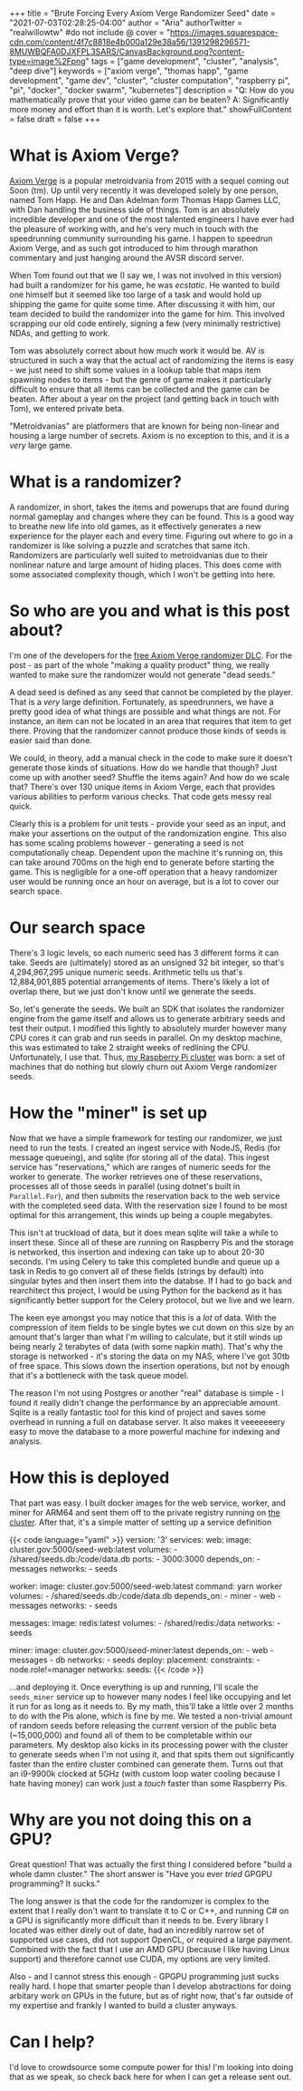 +++
title = "Brute Forcing Every Axiom Verge Randomizer Seed"
date = "2021-07-03T02:28:25-04:00"
author = "Aria"
authorTwitter = "realwillowtw" #do not include @
cover = "https://images.squarespace-cdn.com/content/4f7c8818e4b000a129e38a56/1391298296571-8MUWBQFA0DJXFPL3SARS/CanvasBackground.png?content-type=image%2Fpng"
tags = ["game development", "cluster", "analysis", "deep dive"]
keywords = ["axiom verge", "thomas happ", "game development", "game dev", "cluster", "cluster computation", "raspberry pi", "pi", "docker", "docker swarm", "kubernetes"]
description = "Q: How do you mathematically prove that your video game can be beaten? A: Significantly more money and effort than it is worth. Let's explore that."
showFullContent = false
draft = false
+++

# What is Axiom Verge?

[Axiom Verge](https://www.axiomverge.com/) is a popular metroidvania from 2015 with a sequel coming out Soon (tm). Up until very recently it was developed solely by one person, named Tom Happ. He and Dan Adelman form Thomas Happ Games LLC, with Dan handling the business side of things. Tom is an absolutely incredible developer and one of the most talented engineers I have ever had the pleasure of working with, and he's very much in touch with the speedrunning community surrounding his game. I happen to speedrun Axiom Verge, and as such got introduced to him through marathon commentary and just hanging around the AVSR discord server.

When Tom found out that we (I say we, I was not involved in this version) had built a randomizer for his game, he was *ecstatic*. He wanted to build one himself but it seemed like too large of a task and would hold up shipping the game for quite some time. After discussing it with him, our team decided to build the randomizer into the game for him. This involved scrapping our old code entirely, signing a few (very minimally restrictive) NDAs, and getting to work.

Tom was absolutely correct about how much work it would be. AV is structured in such a way that the actual act of randomizing the items is easy - we just need to shift some values in a lookup table that maps item spawning nodes to items - but the genre of game makes it particularly difficult to ensure that all items can be collected and the game can be beaten. After about a year on the project (and getting back in touch with Tom), we entered private beta.

"Metroidvanias" are platformers that are known for being non-linear and housing a large number of secrets. Axiom is no exception to this, and it is a *very* large game.

# What is a randomizer?

A randomizer, in short, takes the items and powerups that are found during normal gameplay and changes where they can be found. This is a good way to breathe new life into old games, as it effectively generates a new experience for the player each and every time. Figuring out where to go in a randomizer is like solving a puzzle and scratches that same itch. Randomizers are particularly well suited to metroidvanias due to their nonlinear nature and large amount of hiding places. This does come with some associated complexity though, which I won't be getting into here.

# So who are you and what is this post about?

I'm one of the developers for the [free Axiom Verge randomizer DLC](https://www.axiomverge.com/blog/announcing-axiom-verges-first-ever-free-content-update-in-open-beta-now). For the post - as part of the whole "making a quality product" thing, we really wanted to make sure the randomizer would not generate "dead seeds."

A dead seed is defined as any seed that cannot be completed by the player. That is a *very* large definition. Fortunately, as speedrunners, we have a pretty good idea of what things are possible and what things are not. For instance, an item can not be located in an area that requires that item to get there. Proving that the randomizer cannot produce those kinds of seeds is easier said than done.

We could, in theory, add a manual check in the code to make sure it doesn't generate those kinds of situations. How do we handle that though? Just come up with another seed? Shuffle the items again? And how do we scale that? There's over 130 unique items in Axiom Verge, each that provides various abilities to perform various checks. That code gets messy real quick.

Clearly this is a problem for unit tests - provide your seed as an input, and make your assertions on the output of the randomization engine. This also has some scaling problems however - generating a seed is not computationally cheap. Dependent upon the machine it's running on, this can take around 700ms on the high end to generate before starting the game. This is negligible for a one-off operation that a heavy randomizer user would be running once an hour on average, but is a lot to cover our search space.

# Our search space

There's 3 logic levels, so each numeric seed has 3 different forms it can take. Seeds are (ultimately) stored as an unsigned 32 bit integer, so that's 4,294,967,295 unique numeric seeds. Arithmetic tells us that's 12,884,901,885 potential arrangements of items. There's likely a lot of overlap there, but we just don't know until we generate the seeds.

So, let's generate the seeds. We built an SDK that isolates the randomizer engine from the game itself and allows us to generate arbitrary seeds and test their output. I modified this lightly to absolutely murder however many CPU cores it can grab and run seeds in parallel. On my desktop machine, this was estimated to take 2 straight weeks of redlining the CPU. Unfortunately, I use that. Thus, [my Raspberry Pi cluster](/posts/building-a-pi-cluster/) was born: a set of machines that do nothing but slowly churn out Axiom Verge randomizer seeds.

# How the "miner" is set up

Now that we have a simple framework for testing our randomizer, we just need to run the tests. I created an ingest service with NodeJS, Redis (for message queueing), and sqlite (for storing all of the data). This ingest service has "reservations," which are ranges of numeric seeds for the worker to generate. The worker retrieves one of these reservations, processes all of those seeds in parallel (using dotnet's built in `Parallel.For`), and then submits the reservation back to the web service with the completed seed data. With the reservation size I found to be most optimal for this arrangement, this winds up being a couple megabytes.

This isn't at truckload of data, but it does mean sqlite will take a while to insert these. Since all of these are running on Raspberry Pis and the storage is networked, this insertion and indexing can take up to about 20-30 seconds. I'm using Celery to take this completed bundle and queue up a task in Redis to go convert all of these fields (strings by default) into singular bytes and then insert them into the databse. If I had to go back and rearchitect this project, I would be using Python for the backend as it has significantly better support for the Celery protocol, but we live and we learn.

The keen eye amongst you may notice that this is a *lot* of data. With the compression of item fields to be single bytes we cut down on this size by an amount that's larger than what I'm willing to calculate, but it still winds up being nearly 2 terabytes of data (with some napkin math). That's why the storage is networked - it's storing the data on my NAS, where I've got 30tb of free space. This slows down the insertion operations, but not by enough that it's a bottleneck with the task queue model.

The reason I'm not using Postgres or another "real" database is simple - I found it really didn't change the performance by an appreciable amount. Sqlite is a really fantastic tool for this kind of project and saves some overhead in running a full on database server. It also makes it veeeeeeery easy to move the database to a more powerful machine for indexing and analysis.

# How this is deployed

That part was easy. I built docker images for the web service, worker, and miner for ARM64 and sent them off to the private registry running on [the cluster](/posts/building-a-pi-cluster/). After that, it's a simple matter of setting up a service definition

{{< code language="yaml" >}}
version: '3'
services:
  web:
    image: cluster.gov:5000/seed-web:latest
    volumes:
      - /shared/seeds.db:/code/data.db
    ports:
      - 3000:3000
    depends_on:
      - messages
    networks:
      - seeds

  worker:
    image: cluster.gov:5000/seed-web:latest
    command: yarn worker
    volumes:
      - /shared/seeds.db:/code/data.db
    depends_on:
      - miner
      - web
      - messages
    networks:
      - seeds

  messages:
    image: redis:latest
    volumes:
      - /shared/redis:/data
    networks:
      - seeds

  miner:
    image: cluster.gov:5000/seed-miner:latest
    depends_on:
      - web
      - messages
      - db
    networks:
      - seeds
    deploy:
      placement:
        constraints:
          - node.role!=manager
networks:
  seeds:
{{< /code >}}

...and deploying it. Once everything is up and running, I'll scale the `seeds_miner` service up to however many nodes I feel like occupying and let it run for as long as it needs to. By my math, this'll take a little over 2 months to do with the Pis alone, which is fine by me. We tested a non-trivial amount of random seeds before releasing the current version of the public beta (~15,000,000) and found all of them to be completable within our parameters. My desktop also kicks in its processing power with the cluster to generate seeds when I'm not using it, and that spits them out significantly faster than the entire cluster combined can generate them. Turns out that an i9-9900k clocked at 5GHz (with custom loop water cooling because I hate having money) can work just a *touch* faster than some Raspberry Pis.

# Why are you not doing this on a GPU?

Great question! That was actually the first thing I considered before "build a whole damn cluster." The short answer is "Have you ever *tried* GPGPU programming? It sucks."

The long answer is that the code for the randomizer is complex to the extent that I really don't want to translate it to C or C++, and running C# on a GPU is significantly more difficult than it needs to be. Every library I located was either direly out of date, had an incredibly narrow set of supported use cases, did not support OpenCL, or required a large payment. Combined with the fact that I use an AMD GPU (because I like having Linux support) and therefore cannot use CUDA, my options are very limited.

Also - and I cannot stress this enough - GPGPU programming just sucks really hard. I hope that smarter people than I develop abstractions for doing arbitary work on GPUs in the future, but as of right now, that's far outside of my expertise and frankly I wanted to build a cluster anyways.

# Can I help?

I'd love to crowdsource some compute power for this! I'm looking into doing that as we speak, so check back here for when I can get a release sent out.
